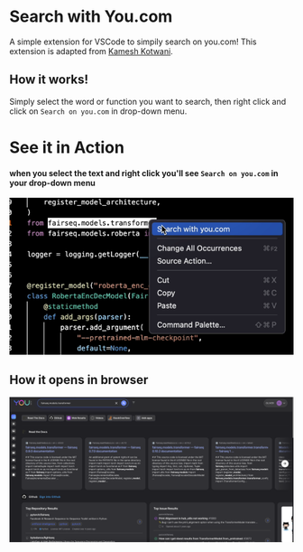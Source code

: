 # Search with You.com
A simple extension for VSCode to simpily search on you.com! This extension is adapted from [Kamesh Kotwani](https://github.com/kameshkotwani/google-search).

## How it works!
Simply select the word or function you want to search, then right click and click on `Search on you.com` in drop-down menu.

# See it in Action
#### when you select the text and right click you'll see `Search on you.com` in your drop-down menu

![drop-down-menu](https://github.com/You-OpenSource/YouCode/blob/main/resources/dropdown.png?raw=true)

## How it opens in browser

![browser-query-results](https://github.com/You-OpenSource/YouCode/blob/main/resources/query.png?raw=true)